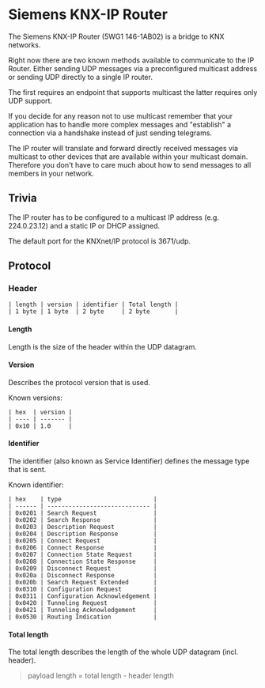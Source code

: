 # Siemens KNX-IP Router

The Siemens KNX-IP Router (5WG1 146-1AB02) is a
bridge to KNX networks.

Right now there are two known methods available to
communicate to the IP Router. Either sending UDP messages
via a preconfigured multicast address or sending UDP
directly to a single IP router.

The first requires an endpoint that supports multicast
the latter requires only UDP support.

If you decide for any reason not to use multicast remember
that your application has to handle more complex messages
and "establish" a connection via a handshake instead of
just sending telegrams.

The IP router will translate and forward directly received
messages via multicast to other devices that are available
within your multicast domain. Therefore you don't have to care
much about how to send messages to all members in your network.

## Trivia

The IP router has to be configured to a multicast IP address (e.g. 224.0.23.12)
and a static IP or DHCP assigned.

The default port for the KNXnet/IP protocol is 3671/udp.

## Protocol

### Header

    | length | version | identifier | Total length |
    | 1 byte | 1 byte  | 2 byte     | 2 byte       |

#### Length

Length is the size of the header within the UDP datagram.

#### Version

Describes the protocol version that is used.

Known versions:

    | hex  | version |
    | ---- | ------- |
    | 0x10 | 1.0     |

#### Identifier

The identifier (also known as Service Identifier) defines the message type
that is sent.

Known identifier:

    | hex    | type                          |
    | ------ | ----------------------------- |
    | 0x0201 | Search Request                |
    | 0x0202 | Search Response               |
    | 0x0203 | Description Request           |
    | 0x0204 | Description Response          |
    | 0x0205 | Connect Request               |
    | 0x0206 | Connect Response              |
    | 0x0207 | Connection State Request      |
    | 0x0208 | Connection State Response     |
    | 0x0209 | Disconnect Request            |
    | 0x020a | Disconnect Response           |
    | 0x020b | Search Request Extended       |
    | 0x0310 | Configuration Request         |
    | 0x0311 | Configuration Acknowledgement |
    | 0x0420 | Tunneling Request             |
    | 0x0421 | Tunneling Acknowledgement     |
    | 0x0530 | Routing Indication            |

#### Total length

The total length describes the length of the whole UDP datagram (incl. header).

> payload length = total length - header length

